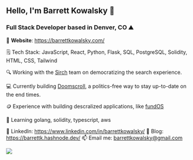 ## Hello, I'm Barrett Kowalsky 👋
### Full Stack Developer based in Denver, CO ⛰️
🔗 **Website**: https://barrettkowalsky.com/

🗒️ Tech Stack: JavaScript, React, Python, Flask, SQL, PostgreSQL, Solidity, HTML, CSS, Tailwind

🔍 Working with the [Sirch](https://thesirchengine.com/) team on democratizing the search experience.

💻 Currently building [Doomscroll](https://github.com/barrettk8090/doomscroll), a politics-free way to stay up-to-date on the end times.

🪙 Experience with building descralized applications, like [fundOS](https://github.com/barrettk8090/fundOS) 

🧠 Learning golang, solidity, typescript, aws

👤 LinkedIn: https://www.linkedin.com/in/barrettkowalsky/
📘 Blog: https://barrettk.hashnode.dev/
📫 Email me: barrettkowalsky@gmail.com

![](https://komarev.com/ghpvc/?username=barrettk8090)
